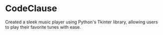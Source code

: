 # CodeClause
Created a sleek music player using Python's Tkinter library, allowing users to play their favorite tunes with ease.

